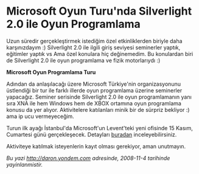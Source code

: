 # Microsoft Oyun Turu'nda Silverlight 2.0 ile Oyun Programlama
Uzun süredir gerçekleştirmek istediğim özel etkinliklerden biriyle daha
karşınızdayım :) Silverlight 2.0 ile ilgili giriş seviyesi seminerler
yaptık, eğitimler yaptık vs Ama özel konulara hiç değinemedim. Bu
konulardan biri de Silverlight 2.0 ile oyun programlama ve fizik
motorlarıydı :)

**Microsoft Oyun Programlama Turu**

Adından da anlaşılacağı üzere Microsoft Türkiye'nin organizasyonunu
üstlendiği bir tur ile farklı illerde oyun programlama üzerine
seminerler yapacağız. Seminer serisinde Silverlight 2.0 ile oyun
programlamanın yanı sıra XNA ile hem Windows hem de XBOX ortamına oyun
programlama konusu da yer alıyor. Aktivitelere katılanları minik bir de
sürpriz bekliyor :) ama ip ucu vermeyeceğim.

Turun ilk ayağı İstanbul'da Microsoft'un Levent'teki yeni ofisinde 15
Kasım, Cumartesi günü gerçekleşecek. Detayları
[buradan](http://www.msakademik.net/haberdetay.aspx?id=224)
inceleyebilirsiniz.

Aktiviteye katılmak isteyenlerin kayıt olması gerekiyor, aman unutmayın.



*Bu yazi http://daron.yondem.com adresinde, 2008-11-4 tarihinde yayinlanmistir.*
